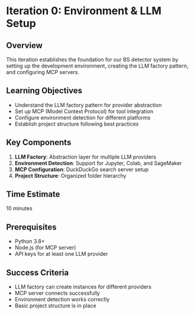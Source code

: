 # Iteration 0: Environment & LLM Setup

## Overview
This iteration establishes the foundation for our BS detector system by setting up the development environment, creating the LLM factory pattern, and configuring MCP servers.

## Learning Objectives
- Understand the LLM factory pattern for provider abstraction
- Set up MCP (Model Context Protocol) for tool integration
- Configure environment detection for different platforms
- Establish project structure following best practices

## Key Components
1. **LLM Factory**: Abstraction layer for multiple LLM providers
2. **Environment Detection**: Support for Jupyter, Colab, and SageMaker
3. **MCP Configuration**: DuckDuckGo search server setup
4. **Project Structure**: Organized folder hierarchy

## Time Estimate
10 minutes

## Prerequisites
- Python 3.8+
- Node.js (for MCP server)
- API keys for at least one LLM provider

## Success Criteria
- LLM factory can create instances for different providers
- MCP server connects successfully
- Environment detection works correctly
- Basic project structure is in place